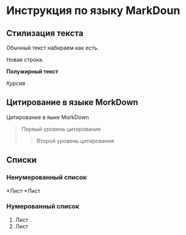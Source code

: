 # Инструкция по языку MarkDoun

## Стилизация текста
Обычный текст набираем как есть.

Новая строка.

**Полужирный текст**

*Курсив*

## Цитирование в языке MorkDown
Цитирование в яыке MorkDown
>Первый уровень цитирования
>>Второй уровень цитирования

## Cписки
### Ненумерованный список
*Лист
*Лист

### Нумерованный список
1. Лист
2. Лист
